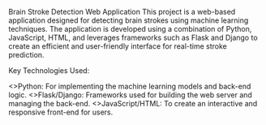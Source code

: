 Brain Stroke Detection Web Application
This project is a web-based application designed for detecting brain strokes using machine learning techniques. The application is developed using a combination of Python, JavaScript, HTML, and leverages frameworks such as Flask and Django to create an efficient and user-friendly interface for real-time stroke prediction.

Key Technologies Used:

<>Python: For implementing the machine learning models and back-end logic.
<>Flask/Django: Frameworks used for building the web server and managing the back-end.
<>JavaScript/HTML: To create an interactive and responsive front-end for users.
